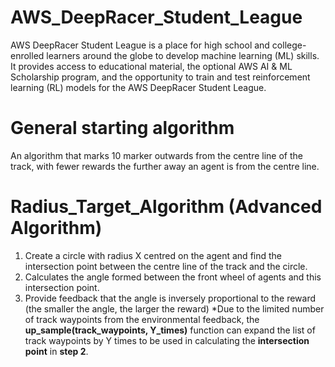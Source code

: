 # AWS_DeepRacer_Student_League
AWS DeepRacer Student League is a place for high school and college-enrolled learners around the globe to develop machine learning (ML) skills. It provides access to educational material, the optional AWS AI &amp; ML Scholarship program, and the opportunity to train and test reinforcement learning (RL) models for the AWS DeepRacer Student League.

# General starting algorithm
An algorithm that marks 10 marker outwards from the centre line of the track, with fewer rewards the further away an agent is from the centre line.

# Radius_Target_Algorithm (Advanced Algorithm)
1. Create a circle with radius X centred on the agent and find the intersection point between the centre line of the track and the circle.
2. Calculates the angle formed between the front wheel of agents and this intersection point.
3. Provide feedback that the angle is inversely proportional to the reward (the smaller the angle, the larger the reward)
*Due to the limited number of track waypoints from the environmental feedback, the **up_sample(track_waypoints, Y_times)** function can expand the list of track waypoints by Y times to be used in calculating the **intersection point** in **step 2**.
